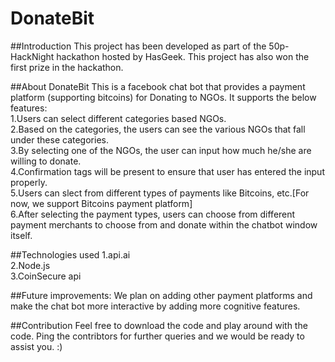 # DonateBit

##Introduction
This project has been developed as part of the 50p-HackNight hackathon hosted by HasGeek. This project has also won the first prize in the hackathon.  

##About DonateBit
This is a facebook chat bot that provides a payment platform (supporting bitcoins) for Donating to NGOs. It supports the below features:    
1.Users can select different categories based NGOs.  
2.Based on the categories, the users can see the various NGOs that fall under these categories.  
3.By selecting one of the NGOs, the user can input how much he/she are willing to donate.  
4.Confirmation tags will be present to ensure that user has entered the input properly.  
5.Users can slect from different types of payments like Bitcoins, etc.[For now, we support Bitcoins payment platform]  
6.After selecting the payment types, users can choose from different payment merchants to choose from and donate within the chatbot window itself.  

##Technologies used
1.api.ai  
2.Node.js  
3.CoinSecure api  

##Future improvements:
We plan on adding other payment platforms and make the chat bot more interactive by adding more cognitive features.  

##Contribution
Feel free to download the code and play around with the code. Ping the contribtors for further queries and we would be ready to assist you. :)  
